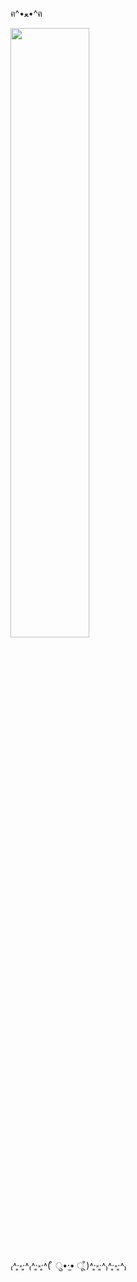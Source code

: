 ฅ^•ﻌ•^ฅ

<img src="./resources/tokyo-tower.jpg" width="50%" height="50%"/>

₍˄·͈༝·͈˄₍˄·͈༝·͈˄( ͒ ु•·̫• ू ͒)˄·͈༝·͈˄₎˄·͈༝·͈˄₎
